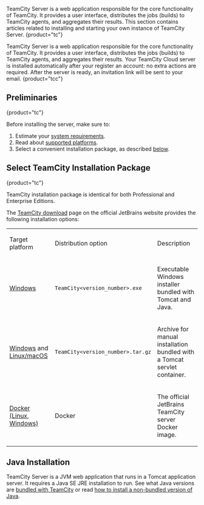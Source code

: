 [//]: # (title: Install and Start TeamCity Server)
[//]: # (auxiliary-id: Install and Start TeamCity Server;Installation;Installing and Configuring the TeamCity Server)

TeamCity Server is a web application responsible for the core functionality of TeamCity. It provides a user interface, distributes the jobs (builds) to TeamCity agents, and aggregates their results. This section contains articles related to installing and starting your own instance of TeamCity Server.
{product="tc"}

TeamCity Server is a web application responsible for the core functionality of TeamCity. It provides a user interface, distributes the jobs (builds) to TeamCity agents, and aggregates their results. Your TeamCity Cloud server is installed automatically after your register an account: no extra actions are required. After the server is ready, an invitation link will be sent to your email.
{product="tcc"}

## Preliminaries
{product="tc"}

Before installing the server, make sure to:
1. Estimate your [system requirements](system-requirements.md).
2. Read about [supported platforms](supported-platforms-and-environments.md).
3. Select a convenient installation package, as described [below](#Select+TeamCity+Installation+Package).

## Select TeamCity Installation Package
{product="tc"}

TeamCity installation package is identical for both Professional and Enterprise Editions.

The [TeamCity download](https://www.jetbrains.com/teamcity/download/) page on the official JetBrains website provides the following installation options:

<table><tr>

<td>

Target platform

</td>

<td>

Distribution option

</td>

<td>

Description

</td></tr><tr>

<td>

[Windows](install-teamcity-server-on-windows.md)

</td>

<td>

`TeamCity<version_number>.exe`

</td>

<td>

Executable Windows installer bundled with Tomcat and Java.

</td></tr><tr>

<td>

[Windows](install-teamcity-server-on-windows.md) and [Linux/macOS](install-teamcity-server-on-linux-or-macos.md)

</td>

<td>

`TeamCity<version_number>.tar.gz`

</td>

<td>

Archive for manual installation bundled with a Tomcat servlet container.

</td></tr><tr>

<td>

[Docker (Linux, Windows)](https://hub.docker.com/r/jetbrains/teamcity-server/)

</td>

<td>

Docker

</td>

<td>

The official JetBrains TeamCity server Docker image.

</td></tr>

</table>

## Java Installation

TeamCity Server is a JVM web application that runs in a Tomcat application server. It requires a Java SE JRE installation to run. See what Java versions are [bundled with TeamCity](supported-platforms-and-environments.md#Supported+Java+Versions+for+TeamCity+Server) or read [how to install a non-bundled version of Java](how-to.md#Install+Non-Bundled+Version+of+Java).